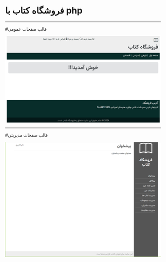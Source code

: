 # فروشگاه کتاب با php

<hr>

#قالب صفحات عمومی

<img src="https://github.com/Developer-N/php_bookstore_2024/blob/main/images/theme1.png"  alt="قالب صفحات عمومی"/>

<hr>

#قالب صفحات مدیریتی

<img src="https://github.com/Developer-N/php_bookstore_2024/blob/main/images/theme2.png"  alt="قالب صفحات مدیریتی"/>

